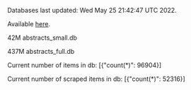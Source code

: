Databases last updated: Wed May 25 21:42:47 UTC 2022. 

Available [here](https://github.com/cbeauhilton/ash-db/releases).


42M	abstracts_small.db

437M	abstracts_full.db

Current number of items in db:
[{"count(*)": 96904}]

Current number of scraped items in db:
[{"count(*)": 52316}]
